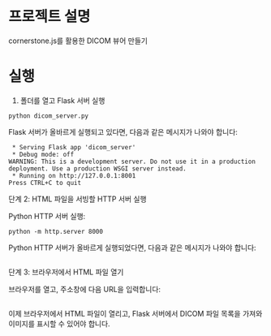 ###

# 프로젝트 설명

cornerstone.js를 활용한 DICOM 뷰어 만들기

# 실행

1. 폴더를 열고 Flask 서버 실행

```python dicom_server.py```

Flask 서버가 올바르게 실행되고 있다면, 다음과 같은 메시지가 나와야 합니다:

```
 * Serving Flask app 'dicom_server'
 * Debug mode: off
WARNING: This is a development server. Do not use it in a production deployment. Use a production WSGI server instead.
 * Running on http://127.0.0.1:8001
Press CTRL+C to quit

```

단계 2: HTML 파일을 서빙할 HTTP 서버 실행

Python HTTP 서버 실행:

```python -m http.server 8000```

Python HTTP 서버가 올바르게 실행되었다면, 다음과 같은 메시지가 나와야 합니다:

```Serving HTTP on :: port 8000 (http://[::]:8000/) ...
```


단계 3: 브라우저에서 HTML 파일 열기

브라우저를 열고, 주소창에 다음 URL을 입력합니다:


```http://localhost:8000/index.html
```


이제 브라우저에서 HTML 파일이 열리고, Flask 서버에서 DICOM 파일 목록을 가져와 이미지를 표시할 수 있어야 합니다.






